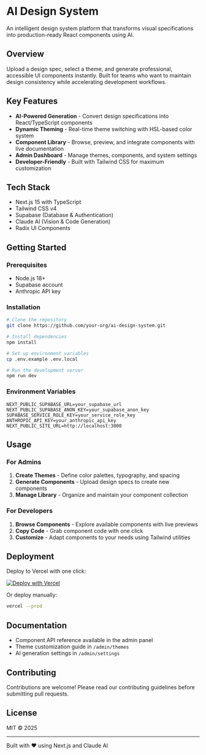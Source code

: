 # AI Design System

An intelligent design system platform that transforms visual specifications into production-ready React components using AI.

## Overview

Upload a design spec, select a theme, and generate professional, accessible UI components instantly. Built for teams who want to maintain design consistency while accelerating development workflows.

## Key Features

- **AI-Powered Generation** - Convert design specifications into React/TypeScript components
- **Dynamic Theming** - Real-time theme switching with HSL-based color system
- **Component Library** - Browse, preview, and integrate components with live documentation
- **Admin Dashboard** - Manage themes, components, and system settings
- **Developer-Friendly** - Built with Tailwind CSS for maximum customization

## Tech Stack

- Next.js 15 with TypeScript
- Tailwind CSS v4
- Supabase (Database & Authentication)
- Claude AI (Vision & Code Generation)
- Radix UI Components

## Getting Started

### Prerequisites

- Node.js 18+
- Supabase account
- Anthropic API key

### Installation

```bash
# Clone the repository
git clone https://github.com/your-org/ai-design-system.git

# Install dependencies
npm install

# Set up environment variables
cp .env.example .env.local

# Run the development server
npm run dev
```

### Environment Variables

```env
NEXT_PUBLIC_SUPABASE_URL=your_supabase_url
NEXT_PUBLIC_SUPABASE_ANON_KEY=your_supabase_anon_key
SUPABASE_SERVICE_ROLE_KEY=your_service_role_key
ANTHROPIC_API_KEY=your_anthropic_api_key
NEXT_PUBLIC_SITE_URL=http://localhost:3000
```

## Usage

### For Admins

1. **Create Themes** - Define color palettes, typography, and spacing
2. **Generate Components** - Upload design specs to create new components
3. **Manage Library** - Organize and maintain your component collection

### For Developers

1. **Browse Components** - Explore available components with live previews
2. **Copy Code** - Grab component code with one click
3. **Customize** - Adapt components to your needs using Tailwind utilities

## Deployment

Deploy to Vercel with one click:

[![Deploy with Vercel](https://vercel.com/button)](https://vercel.com/new/clone?repository-url=https://github.com/your-org/ai-design-system)

Or deploy manually:

```bash
vercel --prod
```

## Documentation

- Component API reference available in the admin panel
- Theme customization guide in `/admin/themes`
- AI generation settings in `/admin/settings`

## Contributing

Contributions are welcome! Please read our contributing guidelines before submitting pull requests.

## License

MIT © 2025

---

Built with ❤️ using Next.js and Claude AI
